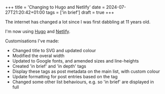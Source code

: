 +++
title = 'Changing to Hugo and Netlify'
date = 2024-07-27T21:20:42+01:00
tags = ['in brief']
draft = true
+++

The internet has changed a lot since I was first dabbling at 11 years old.

I'm now using [Hugo](https://gohugo.io "Hugo") and [Netlify](https://www.netlify.com "Netlify").

Customisations I've made:

- Changed title to SVG and updated colour
- Modified the overal width
- Updated to Google fonts, and amended sizes and line-heights
- Created 'in brief' and 'in depth' tags
- Display these tags as post metadata on the main list, with custom colour
- Update formatting for post entries based on the tag
- Changed some other list behaviours, e.g. so 'in brief' are displayed in full
